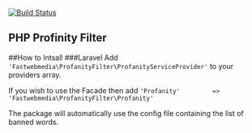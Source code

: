 [![Build Status](https://travis-ci.org/fastwebmedia/Profanity-Filter.svg?branch=master)](https://travis-ci.org/fastwebmedia/Profanity-Filter)

## PHP Profinity Filter

##How to Intsall
###Laravel
Add ```'Fastwebmedia\ProfanityFilter\ProfanityServiceProvider'``` to your providers array.

If you wish to use the Facade then add 
```'Profanity'         => 'Fastwebmedia\ProfanityFilter\Profanity'```

The package will automatically use the config file containing the list of banned words. 